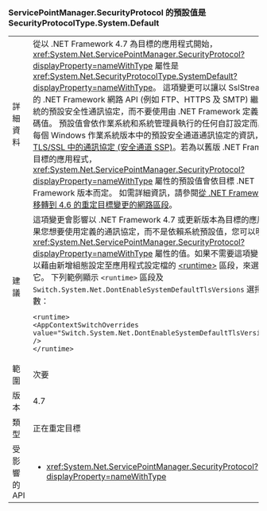 ### <a name="default-value-of-servicepointmanagersecurityprotocol-is-securityprotocoltypesystemdefault"></a>ServicePointManager.SecurityProtocol 的預設值是 SecurityProtocolType.System.Default

|   |   |
|---|---|
|詳細資料|從以 .NET Framework 4.7 為目標的應用程式開始，<xref:System.Net.ServicePointManager.SecurityProtocol?displayProperty=nameWithType> 屬性是 <xref:System.Net.SecurityProtocolType.SystemDefault?displayProperty=nameWithType>。 這項變更可以讓以 SslStream 為基礎的 .NET Framework 網路 API (例如 FTP、HTTPS 及 SMTP) 繼承作業系統的預設安全性通訊協定，而不要使用由 .NET Framework 定義的硬式編碼值。 預設值會依作業系統和系統管理員執行的任何自訂設定而異。 如需每個 Windows 作業系統版本中的預設安全通道通訊協定的資訊，請參閱 [TLS/SSL 中的通訊協定 (安全通道 SSP)](https://msdn.microsoft.com/library/windows/desktop/mt808159.aspx)。若為以舊版 .NET Framework 為目標的應用程式，<xref:System.Net.ServicePointManager.SecurityProtocol?displayProperty=nameWithType> 屬性的預設值會依目標 .NET Framework 版本而定。 如需詳細資訊，請參閱[從 .NET Framework 4.5.2 移轉到 4.6 的重定目標變更的網路區段](~/docs/framework/migration-guide/retargeting/4.5.2-4.6.md#networking)。|
|建議|這項變更會影響以 .NET Framework 4.7 或更新版本為目標的應用程式。如果您想要使用定義的通訊協定，而不是依賴系統預設值，您可以明確設定 <xref:System.Net.ServicePointManager.SecurityProtocol?displayProperty=nameWithType> 屬性的值。如果不需要這項變更，您可以藉由新增組態設定至應用程式設定檔的 [\<runtime>](~/docs/framework/configure-apps/file-schema/runtime/runtime-element.md) 區段，來選擇不使用它。 下列範例顯示 <code>&lt;runtime&gt;</code> 區段及 <code>Switch.System.Net.DontEnableSystemDefaultTlsVersions</code> 選擇退出參數：<pre><code class="language-xml">&lt;runtime&gt;&#13;&#10;&lt;AppContextSwitchOverrides value=&quot;Switch.System.Net.DontEnableSystemDefaultTlsVersions=true&quot; /&gt;&#13;&#10;&lt;/runtime&gt;&#13;&#10;</code></pre>|
|範圍|次要|
|版本|4.7|
|類型|正在重定目標|
|受影響的 API|<ul><li><xref:System.Net.ServicePointManager.SecurityProtocol?displayProperty=nameWithType></li></ul>|

